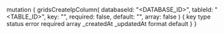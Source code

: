 mutation {
    gridsCreateIpColumn(
        databaseId: "<DATABASE_ID>",
        tableId: "<TABLE_ID>",
        key: "",
        required: false,
        default: "",
        array: false
    ) {
        key
        type
        status
        error
        required
        array
        _createdAt
        _updatedAt
        format
        default
    }
}

